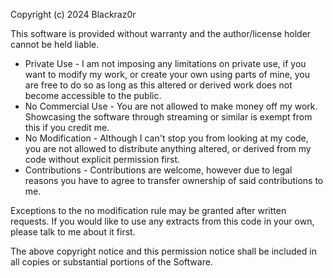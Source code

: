 Copyright (c) 2024 Blackraz0r

This software is provided without warranty and the author/license holder cannot be held liable.

-	Private Use - I am not imposing any limitations on private use, if you want to modify my work, or create your own using parts of mine, you are free to do so as long as this altered or derived work does not become accessible to the public.
-	No Commercial Use - You are not allowed to make money off my work. Showcasing the software through streaming or similar is exempt from this if you credit me.
-	No Modification - Although I can't stop you from looking at my code, you are not allowed to distribute anything altered, or derived from my code without explicit permission first.
- Contributions - Contributions are welcome, however due to legal reasons you have to agree to transfer ownership of said contributions to me.

Exceptions to the no modification rule may be granted after written requests.
If you would like to use any extracts from this code in your own, please talk to me about it first.

The above copyright notice and this permission notice shall be included in all copies or substantial portions of the Software.
